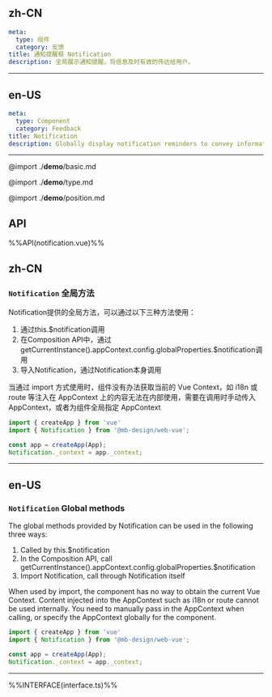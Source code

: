 ## zh-CN
```yaml
meta:
  type: 组件
  category: 反馈
title: 通知提醒框 Notification
description: 全局展示通知提醒，将信息及时有效的传达给用户。
```
---
## en-US
```yaml
meta:
  type: Component
  category: Feedback
title: Notification
description: Globally display notification reminders to convey information to users in a timely and effective manner.
```
---

@import ./__demo__/basic.md

@import ./__demo__/type.md

@import ./__demo__/position.md

## API

%%API(notification.vue)%%

## zh-CN
### `Notification` 全局方法

Notification提供的全局方法，可以通过以下三种方法使用：
1. 通过this.$notification调用
2. 在Composition API中，通过getCurrentInstance().appContext.config.globalProperties.$notification调用
3. 导入Notification，通过Notification本身调用

当通过 import 方式使用时，组件没有办法获取当前的 Vue Context，如 i18n 或 route 等注入在 AppContext 上的内容无法在内部使用，需要在调用时手动传入 AppContext，或者为组件全局指定 AppContext

```ts
import { createApp } from 'vue'
import { Notification } from '@mb-design/web-vue';

const app = createApp(App);
Notification._context = app._context;
```

---
## en-US
### `Notification` Global methods

The global methods provided by Notification can be used in the following three ways:
1. Called by this.$notification
2. In the Composition API, call getCurrentInstance().appContext.config.globalProperties.$notification
3. Import Notification, call through Notification itself

When used by import, the component has no way to obtain the current Vue Context. Content injected into the AppContext such as i18n or route cannot be used internally. You need to manually pass in the AppContext when calling, or specify the AppContext globally for the component.

```ts
import { createApp } from 'vue'
import { Notification } from '@mb-design/web-vue';

const app = createApp(App);
Notification._context = app._context;
````

---

%%INTERFACE(interface.ts)%%
